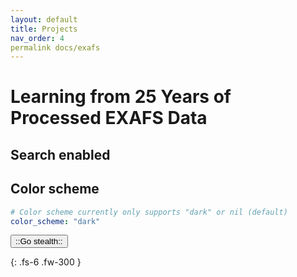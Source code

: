 ```yaml
---
layout: default
title: Projects
nav_order: 4
permalink docs/exafs
---
```


# Learning from 25 Years of Processed EXAFS Data


## Search enabled

## Color scheme

```yaml
# Color scheme currently only supports "dark" or nil (default)
color_scheme: "dark"
```
<button class="btn js-toggle-dark-mode">::Go stealth::</button>

<script>
const toggleDarkMode = document.querySelector('.js-toggle-dark-mode')
const cssFile = document.querySelector('[rel="stylesheet"]')
const originalCssRef = cssFile.getAttribute('href')
const darkModeCssRef = originalCssRef.replace('just-the-docs.css', 'dark-mode-preview.css')

addEvent(toggleDarkMode, 'click', function(){
  if (cssFile.getAttribute('href') === originalCssRef) {
    cssFile.setAttribute('href', darkModeCssRef)
  } else {
    cssFile.setAttribute('href', originalCssRef)
  }
})
</script>

{: .fs-6 .fw-300 }
